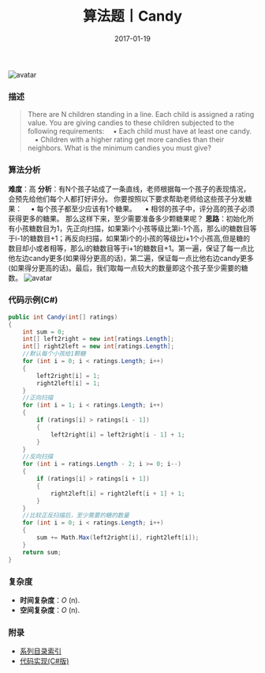 ﻿---
title: 算法题丨Candy
tags:
  - 算法
  - 编程技巧
  - 数据结构
categories: 计算机基础
date: 2017-01-19
---
![avatar](https://mysite.bj.bcebos.com/images/articles/710387f3-2d22-49bb-864b-0d6a084658d3.jpg)

### 描述
>There are N children standing in a line. Each child is assigned a rating value.
You are giving candies to these children subjected to the following requirements:
&emsp;▪ Each child must have at least one candy.
&emsp;▪ Children with a higher rating get more candies than their neighbors.
What is the minimum candies you must give?

<!-- more -->

### 算法分析
**难度**：高
**分析**：有N个孩子站成了一条直线，老师根据每一个孩子的表现情况，会预先给他们每个人都打好评分。
你要按照以下要求帮助老师给这些孩子分发糖果：
&emsp;▪ 每个孩子都至少应该有1个糖果。
&emsp;▪ 相邻的孩子中，评分高的孩子必须获得更多的糖果。
那么这样下来，至少需要准备多少颗糖果呢？
**思路**：初始化所有小孩糖数目为1，先正向扫描，如果第i个小孩等级比第i-1个高，那么i的糖数目等于i-1的糖数目+1；再反向扫描，如果第i个的小孩的等级比i+1个小孩高,但是糖的数目却小或者相等，那么i的糖数目等于i+1的糖数目+1。第一遍，保证了每一点比他左边candy更多(如果得分更高的话)，第二遍，保证每一点比他右边candy更多(如果得分更高的话)。最后，我们取每一点较大的数量即这个孩子至少需要的糖数。
![avatar](https://mysite.bj.bcebos.com/images/201803/135_Candy_Two_Pass.gif)

### 代码示例(C#)
```csharp
public int Candy(int[] ratings)
{
    int sum = 0;
    int[] left2right = new int[ratings.Length];
    int[] right2left = new int[ratings.Length];
    //默认每个小孩给1颗糖
    for (int i = 0; i < ratings.Length; i++)
    {
        left2right[i] = 1;
        right2left[i] = 1;
    }
    //正向扫描
    for (int i = 1; i < ratings.Length; i++)
    {
        if (ratings[i] > ratings[i - 1])
        {
            left2right[i] = left2right[i - 1] + 1;
        }
    }
    //反向扫描
    for (int i = ratings.Length - 2; i >= 0; i--)
    {
        if (ratings[i] > ratings[i + 1])
        {
            right2left[i] = right2left[i + 1] + 1;
        }
    }
    //比较正反扫描后，至少需要的糖的数量
    for (int i = 0; i < ratings.Length; i++)
    {
        sum += Math.Max(left2right[i], right2left[i]);
    }
    return sum;
}
```

### 复杂度
- **时间复杂度**：*O* (n). 
- **空间复杂度**：*O* (n).

### 附录
- [系列目录索引](/posts/algorithm/index/)
- [代码实现(C#版)](https://github.com/lizzie2008/LeetCode.git)